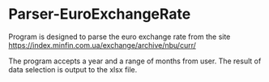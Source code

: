 # Parser-EuroExchangeRate
Program is designed to parse the euro exchange rate from the site https://index.minfin.com.ua/exchange/archive/nbu/curr/

The program accepts a year and a range of months from user. The result of data selection is output to the xlsx file.

